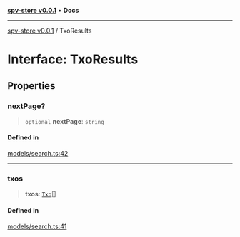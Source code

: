[**spv-store v0.0.1**](../README.md) • **Docs**

***

[spv-store v0.0.1](../globals.md) / TxoResults

# Interface: TxoResults

## Properties

### nextPage?

> `optional` **nextPage**: `string`

#### Defined in

[models/search.ts:42](https://github.com/shruggr/ts-casemod-spv/blob/3ea4eaa98b52595d9cf79b03096c7b1d167ad808/src/models/search.ts#L42)

***

### txos

> **txos**: [`Txo`](../classes/Txo.md)[]

#### Defined in

[models/search.ts:41](https://github.com/shruggr/ts-casemod-spv/blob/3ea4eaa98b52595d9cf79b03096c7b1d167ad808/src/models/search.ts#L41)
